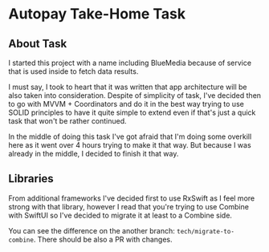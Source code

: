 # Autopay Take-Home Task

## About Task

I started this project with a name including BlueMedia because of service that is used inside to fetch data results.

I must say, I took to heart that it was written that app architecture will be also taken into consideration. Despite of simplicity of task, I've decided then to go with MVVM + Coordinators and do it in the best way trying to use SOLID principles to have it quite simple to extend even if that's just a quick task that won't be rather continued.

In the middle of doing this task I've got afraid that I'm doing some overkill here as it went over 4 hours trying to make it that way. But because I was already in the middle, I decided to finish it that way.

## Libraries

From additional frameworks I've decided first to use RxSwift as I feel more strong with that library, however I read that you're trying to use Combine with SwiftUI so I've decided to migrate it at least to a Combine side.

You can see the difference on the another branch: `tech/migrate-to-combine`. There should be also a PR with changes.
